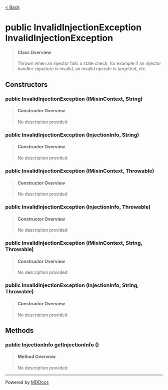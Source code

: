 [< Back](../README.md)
# public InvalidInjectionException InvalidInjectionException #
>#### Class Overview ####
>Thrown when an injector fails a state check, for example if an injector
 handler signature is invalid, an invalid opcode is targetted, etc.
## Constructors ##
### public InvalidInjectionException (IMixinContext, String) ###
>#### Constructor Overview ####
>No description provided
>
### public InvalidInjectionException (InjectionInfo, String) ###
>#### Constructor Overview ####
>No description provided
>
### public InvalidInjectionException (IMixinContext, Throwable) ###
>#### Constructor Overview ####
>No description provided
>
### public InvalidInjectionException (InjectionInfo, Throwable) ###
>#### Constructor Overview ####
>No description provided
>
### public InvalidInjectionException (IMixinContext, String, Throwable) ###
>#### Constructor Overview ####
>No description provided
>
### public InvalidInjectionException (InjectionInfo, String, Throwable) ###
>#### Constructor Overview ####
>No description provided
>
## Methods ##
### public InjectionInfo getInjectionInfo () ###
>#### Method Overview ####
>No description provided
>

---
Powered by [MDDocs](https://github.com/VRCube/MDDocs)